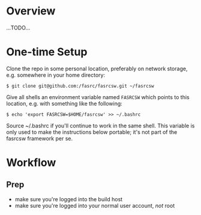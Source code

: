 # Overview

...TODO...


# One-time Setup

Clone the repo in some personal location, preferably on network storage, e.g. somewhere in your home directory:

	$ git clone git@github.com:/fasrc/fasrcsw.git ~/fasrcsw

Give all shells an environment variable named `FASRCSW` which points to this location, e.g. with something like the following:

	$ echo 'export FASRCSW=$HOME/fasrcsw' >> ~/.bashrc

Source ~/.bashrc if you'll continue to work in the same shell.
This variable is only used to make the instructions below portable; it's not part of the fasrcsw framework per se.


# Workflow

## Prep

* make sure you're logged into the build host
* make sure you're logged into your normal user account, *not* root
